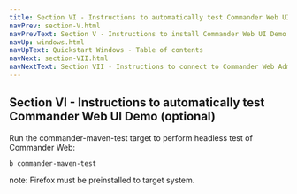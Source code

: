 ```yaml
---
title: Section VI - Instructions to automatically test Commander Web UI Demo (optional)
navPrev: section-V.html
navPrevText: Section V - Instructions to install Commander Web UI Demo
navUp: windows.html
navUpText: Quickstart Windows - Table of contents
navNext: section-VII.html
navNextText: Section VII - Instructions to connect to Commander Web Admin
---
```


## Section VI - Instructions to automatically test Commander Web UI Demo (optional)

Run the commander-maven-test target to perform headless test of Commander Web:

    b commander-maven-test

note: Firefox must be preinstalled to target system. 